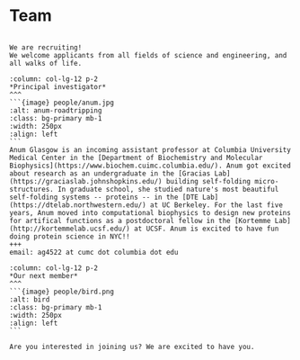 # Team

```{div} full-width

We are recruiting!
We welcome applicants from all fields of science and engineering, and all walks of life.
```

````{panels}
:column: col-lg-12 p-2
*Principal investigator*
^^^
```{image} people/anum.jpg
:alt: anum-roadtripping
:class: bg-primary mb-1
:width: 250px
:align: left
```
Anum Glasgow is an incoming assistant professor at Columbia University Medical Center in the [Department of Biochemistry and Molecular Biophysics](https://www.biochem.cuimc.columbia.edu/). Anum got excited about research as an undergraduate in the [Gracias Lab](https://graciaslab.johnshopkins.edu/) building self-folding micro-structures. In graduate school, she studied nature's most beautiful self-folding systems -- proteins -- in the [DTE Lab](https://dtelab.northwestern.edu/) at UC Berkeley. For the last five years, Anum moved into computational biophysics to design new proteins for artifical functions as a postdoctoral fellow in the [Kortemme Lab](http://kortemmelab.ucsf.edu/) at UCSF. Anum is excited to have fun doing protein science in NYC!! 
+++
email: ag4522 at cumc dot columbia dot edu
````

````{panels}
:column: col-lg-12 p-2
*Our next member*
^^^
```{image} people/bird.png
:alt: bird
:class: bg-primary mb-1
:width: 250px
:align: left
```

Are you interested in joining us? We are excited to have you.
````
